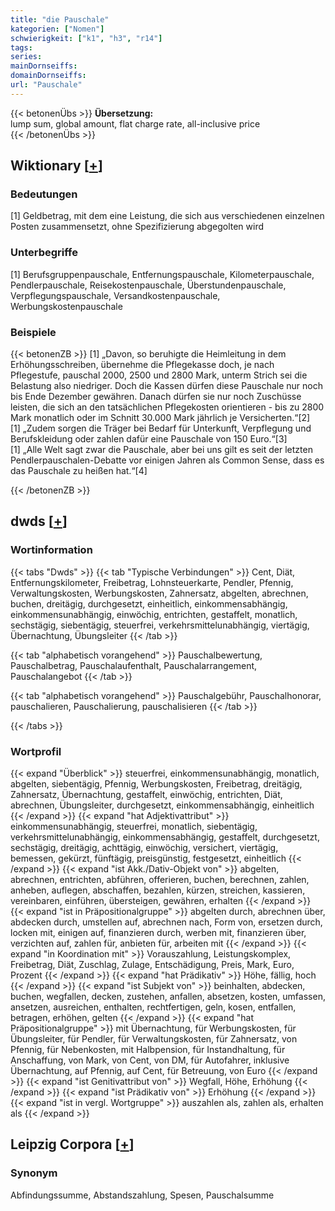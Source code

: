 ```yaml
---
title: "die Pauschale"
kategorien: ["Nomen"]
schwierigkeit: ["k1", "h3", "r14"]
tags:
series:
mainDornseiffs:
domainDornseiffs:
url: "Pauschale"
---
```


{{< betonenÜbs >}}
**Übersetzung:**  
lump sum, global amount, flat charge rate, all-inclusive price  
{{< /betonenÜbs >}}

## Wiktionary [[+](https://de.wiktionary.org/wiki/Pauschale)]

### Bedeutungen
[1] Geldbetrag, mit dem eine Leistung, die sich aus verschiedenen einzelnen Posten zusammensetzt, ohne Spezifizierung abgegolten wird  

### Unterbegriffe
[1] Berufsgruppenpauschale, Entfernungspauschale, Kilometerpauschale, Pendlerpauschale, Reisekostenpauschale, Überstundenpauschale, Verpflegungspauschale, Versandkostenpauschale, Werbungskostenpauschale  

### Beispiele
{{< betonenZB >}}
[1] „Davon, so beruhigte die Heimleitung in dem Erhöhungsschreiben, übernehme die Pflegekasse doch, je nach Pflegestufe, pauschal 2000, 2500 und 2800 Mark, unterm Strich sei die Belastung also niedriger. Doch die Kassen dürfen diese Pauschale nur noch bis Ende Dezember gewähren. Danach dürfen sie nur noch Zuschüsse leisten, die sich an den tatsächlichen Pflegekosten orientieren - bis zu 2800 Mark monatlich oder im Schnitt 30.000 Mark jährlich je Versicherten.“[2]  
[1] „Zudem sorgen die Träger bei Bedarf für Unterkunft, Verpflegung und Berufskleidung oder zahlen dafür eine Pauschale von 150 Euro.“[3]  
[1] „Alle Welt sagt zwar die Pauschale, aber bei uns gilt es seit der letzten Pendlerpauschalen-Debatte vor einigen Jahren als Common Sense, dass es das Pauschale zu heißen hat.“[4]  

{{< /betonenZB >}}


## dwds [[+](https://www.dwds.de/wb/Pauschale)]

### Wortinformation
{{< tabs "Dwds" >}}
{{< tab "Typische Verbindungen" >}}
Cent, Diät, Entfernungskilometer, Freibetrag, Lohnsteuerkarte, Pendler, Pfennig, Verwaltungskosten, Werbungskosten, Zahnersatz, abgelten, abrechnen, buchen, dreitägig, durchgesetzt, einheitlich, einkommensabhängig, einkommensunabhängig, einwöchig, entrichten, gestaffelt, monatlich, sechstägig, siebentägig, steuerfrei, verkehrsmittelunabhängig, viertägig, Übernachtung, Übungsleiter
{{< /tab >}}

{{< tab "alphabetisch vorangehend" >}}
Pauschalbewertung, Pauschalbetrag, Pauschalaufenthalt, Pauschalarrangement, Pauschalangebot
{{< /tab >}}

{{< tab "alphabetisch vorangehend" >}}
Pauschalgebühr, Pauschalhonorar, pauschalieren, Pauschalierung, pauschalisieren
{{< /tab >}}

{{< /tabs >}}

### Wortprofil
{{< expand "Überblick" >}} steuerfrei, einkommensunabhängig, monatlich, abgelten, siebentägig, Pfennig, Werbungskosten, Freibetrag, dreitägig, Zahnersatz, Übernachtung, gestaffelt, einwöchig, entrichten, Diät, abrechnen, Übungsleiter, durchgesetzt, einkommensabhängig, einheitlich {{< /expand >}}
{{< expand "hat Adjektivattribut" >}} einkommensunabhängig, steuerfrei, monatlich, siebentägig, verkehrsmittelunabhängig, einkommensabhängig, gestaffelt, durchgesetzt, sechstägig, dreitägig, achttägig, einwöchig, versichert, viertägig, bemessen, gekürzt, fünftägig, preisgünstig, festgesetzt, einheitlich {{< /expand >}}
{{< expand "ist Akk./Dativ-Objekt von" >}} abgelten, abrechnen, entrichten, abführen, offerieren, buchen, berechnen, zahlen, anheben, auflegen, abschaffen, bezahlen, kürzen, streichen, kassieren, vereinbaren, einführen, übersteigen, gewähren, erhalten {{< /expand >}}
{{< expand "ist in Präpositionalgruppe" >}} abgelten durch, abrechnen über, abdecken durch, umstellen auf, abrechnen nach, Form von, ersetzen durch, locken mit, einigen auf, finanzieren durch, werben mit, finanzieren über, verzichten auf, zahlen für, anbieten für, arbeiten mit {{< /expand >}}
{{< expand "in Koordination mit" >}} Vorauszahlung, Leistungskomplex, Freibetrag, Diät, Zuschlag, Zulage, Entschädigung, Preis, Mark, Euro, Prozent {{< /expand >}}
{{< expand "hat Prädikativ" >}} Höhe, fällig, hoch {{< /expand >}}
{{< expand "ist Subjekt von" >}} beinhalten, abdecken, buchen, wegfallen, decken, zustehen, anfallen, absetzen, kosten, umfassen, ansetzen, ausreichen, enthalten, rechtfertigen, geln, kosen, entfallen, betragen, erhöhen, gelten {{< /expand >}}
{{< expand "hat Präpositionalgruppe" >}} mit Übernachtung, für Werbungskosten, für Übungsleiter, für Pendler, für Verwaltungskosten, für Zahnersatz, von Pfennig, für Nebenkosten, mit Halbpension, für Instandhaltung, für Anschaffung, von Mark, von Cent, von DM, für Autofahrer, inklusive Übernachtung, auf Pfennig, auf Cent, für Betreuung, von Euro {{< /expand >}}
{{< expand "ist Genitivattribut von" >}} Wegfall, Höhe, Erhöhung {{< /expand >}}
{{< expand "ist Prädikativ von" >}} Erhöhung {{< /expand >}}
{{< expand "ist in vergl. Wortgruppe" >}} auszahlen als, zahlen als, erhalten als {{< /expand >}}

## Leipzig Corpora [[+](https://corpora.uni-leipzig.de/en/res?word=Pauschale&corpusId=deu_newscrawl-public_2018)]


### Synonym
Abfindungssumme, Abstandszahlung, Spesen, Pauschalsumme

